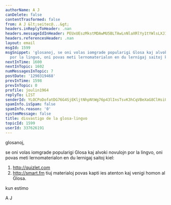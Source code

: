 ```yaml
---
authorName: A J
canDelete: false
contentTrasformed: false
from: A J &lt;seitec@...&gt;
headers.inReplyToHeader: .nan
headers.messageIdInHeader: PEUxUEszMkstMDAwMU5BLTAwLnNlaXRlYy1tYWlsLXJ1QGYxNzIubWFpbC5ydT4=
headers.referencesHeader: .nan
layout: email
msgId: 1599
msgSnippet: 'glosanoj, se oni volas iomgrade popularigi Glosa kaj alvoki novulojn
  por la lingvo, oni povas meti lernomaterialon en du lernigaj saitoj kiel: 1)'
nextInTime: 1600
nextInTopic: 1602
numMessagesInTopic: 7
postDate: '1290319468'
prevInTime: 1598
prevInTopic: 0
profile: joulin1964
replyTo: LIST
senderId: YLOCPoDofatDG76G4SjEKljtNhpNtWg76p43lInsTsvK3hCqVBeXaG8ClHsiUfU7OlL2qfvsdmR8cCo
spamInfo.isSpam: false
spamInfo.reason: '0'
systemMessage: false
title: disvastigo de la glosa-lingvo
topicId: 1599
userId: 337626191
---
```


glosanoj,

se oni volas iomgrade popularigi Glosa kaj alvoki novulojn por la lingvo, oni povas meti lernomaterialon en du lernigaj saitoj kiel:
1) http://quizlet.com
2) http://smart.fm
tiuj materialoj povas kapti ies atenton kaj venigi homon al Glosa.

kun estimo

A J




